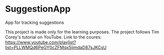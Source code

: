 # SuggestionApp
App for tracking suggestions

This project is made only for the learning purposes. The project follows Tim Corey's tutorial on YouTube. Link to the coures: https://www.youtube.com/playlist?list=PLLWMQd6PeGY0cZFMqx5ijmdaD87sJKCsU
